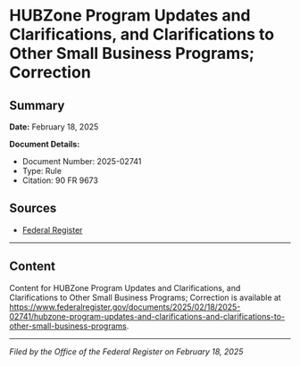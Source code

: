 # HUBZone Program Updates and Clarifications, and Clarifications to Other Small Business Programs; Correction

## Summary

**Date:** February 18, 2025

**Document Details:**
- Document Number: 2025-02741
- Type: Rule
- Citation: 90 FR 9673

## Sources
- [Federal Register](https://www.federalregister.gov/documents/2025/02/18/2025-02741/hubzone-program-updates-and-clarifications-and-clarifications-to-other-small-business-programs)

---

## Content

Content for HUBZone Program Updates and Clarifications, and Clarifications to Other Small Business Programs; Correction is available at https://www.federalregister.gov/documents/2025/02/18/2025-02741/hubzone-program-updates-and-clarifications-and-clarifications-to-other-small-business-programs.

---

*Filed by the Office of the Federal Register on February 18, 2025*
